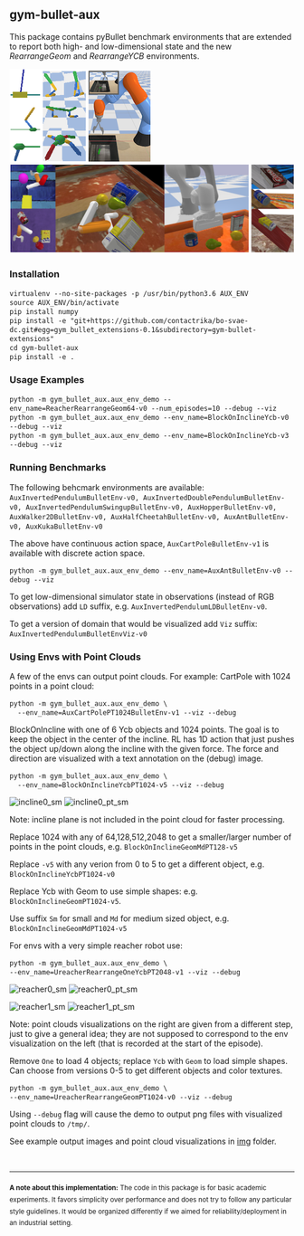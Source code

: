 ## gym-bullet-aux

This package contains pyBullet benchmark environments that are extended to report both high- and low-dimensional state and the new *RearrangeGeom* and *RearrangeYCB* environments.

![pyBullet benchmarks](gym_bullet_aux/envs/data/img/pyBullet_benchmarks.png)
![Rearrange envs](gym_bullet_aux/envs/data/img/Rearrange_and_YCB.png)

### Installation

```
virtualenv --no-site-packages -p /usr/bin/python3.6 AUX_ENV
source AUX_ENV/bin/activate
pip install numpy
pip install -e "git+https://github.com/contactrika/bo-svae-dc.git#egg=gym_bullet_extensions-0.1&subdirectory=gym-bullet-extensions"
cd gym-bullet-aux
pip install -e .
```

### Usage Examples
```
python -m gym_bullet_aux.aux_env_demo --env_name=ReacherRearrangeGeom64-v0 --num_episodes=10 --debug --viz
python -m gym_bullet_aux.aux_env_demo --env_name=BlockOnInclineYcb-v0 --debug --viz
python -m gym_bullet_aux.aux_env_demo --env_name=BlockOnInclineYcb-v3 --debug --viz
```

### Running  Benchmarks

The following behcmark environments are available:
```AuxInvertedPendulumBulletEnv-v0, AuxInvertedDoublePendulumBulletEnv-v0, AuxInvertedPendulumSwingupBulletEnv-v0, AuxHopperBulletEnv-v0, AuxWalker2DBulletEnv-v0, AuxHalfCheetahBulletEnv-v0, AuxAntBulletEnv-v0, AuxKukaBulletEnv-v0```

The above have continuous action space, ```AuxCartPoleBulletEnv-v1``` is available with discrete action space.

```
python -m gym_bullet_aux.aux_env_demo --env_name=AuxAntBulletEnv-v0 --debug --viz
```

To get low-dimensional simulator state in observations (instead of RGB observations) add ```LD``` suffix, e.g. ```AuxInvertedPendulumLDBulletEnv-v0```.

To get a version of domain that would be visualized add ```Viz``` suffix: ```AuxInvertedPendulumBulletEnvViz-v0```

### Using Envs with Point Clouds

A few of the envs can output point clouds.
For example: CartPole with 1024 points in a point cloud:

```
python -m gym_bullet_aux.aux_env_demo \
  --env_name=AuxCartPolePT1024BulletEnv-v1 --viz --debug
```

BlockOnIncline with one of 6 Ycb objects and 1024 points.
The goal is to keep the object in the center of the incline.
RL has 1D action that just pushes the object up/down along
the incline with the given force. The force and direction
are visualized with a text annotation on the (debug) image.

```
python -m gym_bullet_aux.aux_env_demo \
  --env_name=BlockOnInclineYcbPT1024-v5 --viz --debug
```

![incline0_sm](img/incline0_sm.png)
![incline0_pt_sm](img/incline0_pt_sm.png)

Note: incline plane is not included in the point cloud for 
faster processing.

Replace 1024 with any of 64,128,512,2048 to get a smaller/larger
number of points in the point clouds,
e.g. ```BlockOnInclineGeomMdPT128-v5```

Replace ```-v5``` with any verion from 0 to 5 to get a different object,
e.g. ```BlockOnInclineYcbPT1024-v0```

Replace Ycb with Geom to use simple shapes:
e.g. ```BlockOnInclineGeomPT1024-v5```.

Use suffix ```Sm``` for small and ```Md``` for medium sized object,
e.g. ```BlockOnInclineGeomMdPT1024-v5```


For envs with a very simple reacher robot use:

```
python -m gym_bullet_aux.aux_env_demo \
--env_name=UreacherRearrangeOneYcbPT2048-v1 --viz --debug
```

![reacher0_sm](img/reacher0_sm.png)
![reacher0_pt_sm](img/reacher0_pt_sm.png)

![reacher1_sm](img/reacher1_sm.png)
![reacher1_pt_sm](img/reacher1_pt_sm.png)

Note: point clouds visualizations on the right are given from a 
different step, just to give a general idea; 
they are not supposed to correspond to the env visualization on the
left (that is recorded at the start of the episode).

Remove ```One``` to load 4 objects; replace ```Ycb``` with ```Geom```
to load simple shapes. Can choose from versions 0-5 to get different
objects and color textures.

```
python -m gym_bullet_aux.aux_env_demo \
--env_name=UreacherRearrangeGeomPT1024-v0 --viz --debug
```

Using ```--debug``` flag will cause the demo to output png
files with visualized point clouds to ```/tmp/```.

See example output images and point cloud visualizations in
[img](img) folder.

<br />
<hr />

<sub>**A note about this implementation:** The code in this package is for basic academic experiments.
It favors simplicity over performance and does not try to follow any particular style guidelines. It would be organized differently if we aimed for
reliability/deployment in an industrial setting.</sub>
